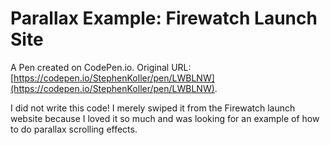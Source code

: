 # Parallax Example: Firewatch Launch Site

A Pen created on CodePen.io. Original URL: [https://codepen.io/StephenKoller/pen/LWBLNW](https://codepen.io/StephenKoller/pen/LWBLNW).

I did not write this code! I merely swiped it from the Firewatch launch website because I loved it so much and was looking for an example of how to do parallax scrolling effects.